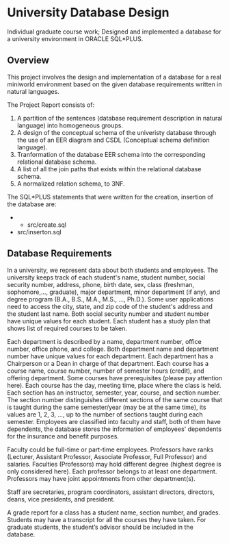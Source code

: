 # University Database Design

Individual graduate course work; Designed and implemented a database for a university environment in ORACLE SQL*PLUS.

## Overview
This project involves the design and implementation of a database for a real miniworld environment based on the given database requirements written in natural languages.

The Project Report consists of:
1. A partition of the sentences (database requirement description in natural language) into homogeneous groups.
2. A design of the conceptual schema of the univeristy database through the use of an EER diagram and CSDL (Conceptual schema definition language).
3. Tranformation of the database EER schema into the corresponding relational database schema.
4. A list of all the join paths that exists within the relational database schema.
5. A normalized relation schema, to 3NF.

The SQL*PLUS statements that were written for the creation, insertion of the database are:
* * src/create.sql 
* src/inserton.sql 


## Database Requirements
In a university, we represent data about both students and employees. The university keeps track of each student's name, student number, social security number, address, phone, birth date, sex, class (freshman, sophomore,..., graduate), major department, minor department (if any), and degree program (B.A., B.S., M.A., M.S., ..., Ph.D.). Some user applications need to access the city, state, and zip code of the student's address and the student last name. Both social security number and student number have unique values for each student. Each student has a study plan that shows list of required courses to be taken.

Each department is described by a name, department number, office number, office phone, and college. Both department name and department number have unique values for each department. Each department has a Chairperson or a Dean in charge of that department. Each course has a course name, course number, number of semester hours (credit), and offering department. Some courses have prerequisites (please pay attention here). Each course has the day, meeting time, place where the class is held. Each section has an instructor, semester, year, course, and section number. The section number distinguishes different sections of the same course that is taught during the same semester/year (may be at the same time), its values are 1, 2, 3, ..., up to the number of sections taught during each semester. Employees are classified into faculty and staff, both of them have dependents, the database stores the information of employees' dependents for the insurance and benefit purposes.

Faculty could be full-time or part-time employees. Professors have ranks (Lecturer, Assistant Professor, Associate Professor, Full Professor) and salaries. Faculties (Professors) may hold different degree (highest degree is only considered here). Each professor belongs to at least one department. Professors may have joint appointments from other department(s).

Staff are secretaries, program coordinators, assistant directors, directors, deans, vice presidents, and president.

A grade report for a class has a student name, section number, and grades. Students may have a transcript for all the courses they have taken. For graduate students, the student’s advisor should be included in the database.

